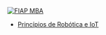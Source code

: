 [![FIAP MBA](https://raw.githubusercontent.com/josecastillolema/fiap/master/img/ia.png)](https://www.fiap.com.br/mba/mba-em-artificial-intelligence-e-machine-learning/)

 - [Princípios de Robótica e IoT](https://github.com/josecastillolema/fiap/tree/master/ia/iot)

